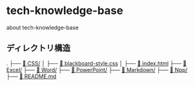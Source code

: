 # tech-knowledge-base

about tech-knowledge-base

## ディレクトリ構造

.
├── [📁 CSS/](./CSS)
│   ├── [📄 blackboard-style.css](./CSS/blackboard-style.css)
│   ├── [📄 index.html](./CSS/index.html)
├── [📁 Excel/](./Excel)
├── [📁 Word/](./Word)
├── [📁 PowerPoint/](./PowerPoint)
├── [📁 Markdown/](./Markdown)
├── [📁 Npp/](./Npp)
├── [📄 README.md](./README.md)
```

